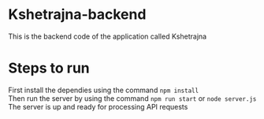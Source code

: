 # Kshetrajna-backend
This is the backend code of the application called Kshetrajna
# Steps to run
First install the dependies using the command `npm install` \
Then run the server by using the command `npm run start` or `node server.js`\
The server is up and ready for processing API requests
